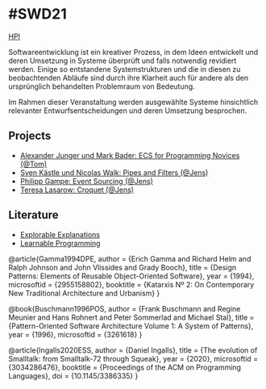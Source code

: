 <style data-src="../seminars.css"></style>

# #SWD21

<lively-import src="../_navigation.html"></lively-import>


[HPI](https://hpi.de/studium/im-studium/lehrveranstaltungen/it-systems-engineering-ma/lehrveranstaltung/sose-21-3178-software_design.html)

Softwareentwicklung ist ein kreativer Prozess, in dem Ideen entwickelt und deren Umsetzung in Systeme überprüft und falls notwendig revidiert werden. Einige so entstandene Systemstrukturen und die in diesen zu beobachtenden Abläufe sind durch ihre Klarheit auch für andere als den ursprünglich behandelten Problemraum von Bedeutung.

Im Rahmen dieser Veranstaltung werden ausgewählte Systeme hinsichtlich relevanter Entwurfsentscheidungen und deren Umsetzung besprochen.

## Projects

- [Alexander Junger und Mark Bader: ECS for Programming Novices (@Tom)](project_1/index.md)
- [Sven Kästle und Nicolas Walk: Pipes and Filters (@Jens)](project_2/index.md)
- [Philipp Gampe: Event Sourcing (@Jens)](project_3/index.md)
- [Teresa Lasarow: Croquet (@Jens)](project_4/index.md)

## Literature

- [Explorable Explanations](http://worrydream.com/#!/ExplorableExplanations)
- [Learnable Programming](http://worrydream.com/#!/LearnableProgramming)

<lively-bibtex>

@article{Gamma1994DPE,
    author = {Erich Gamma and Richard Helm and Ralph Johnson and John Vlissides and Grady Booch},
    title = {Design Patterns: Elements of Reusable Object-Oriented Software},
    year = {1994},
    microsoftid = {2955158802},
    booktitle = {Katarxis Nº 2: On Contemporary New Traditional Architecture and Urbanism}
}

@book{Buschmann1996POS,
    author = {Frank Buschmann and Regine Meunier and Hans Rohnert and Peter Sommerlad and Michael Stal},
    title = {Pattern-Oriented Software Architecture Volume 1: A System of Patterns},
    year = {1996},
    microsoftid = {3261618}
}

@article{Ingalls2020ESS,
    author = {Daniel Ingalls},
    title = {The evolution of Smalltalk: from Smalltalk-72 through Squeak},
    year = {2020},
    microsoftid = {3034286476},
    booktitle = {Proceedings of the ACM on Programming Languages},
    doi = {10.1145/3386335}
}


</lively-bibtex>